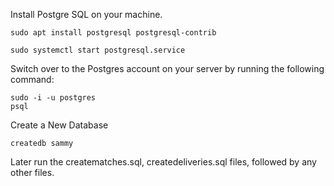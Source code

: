 Install Postgre SQL on your machine.

    sudo apt install postgresql postgresql-contrib

    sudo systemctl start postgresql.service

Switch over to the Postgres account on your server by running the following command:

    sudo -i -u postgres
    psql

Create a New Database

    createdb sammy

Later run the creatematches.sql, createdeliveries.sql files, followed by any other files.